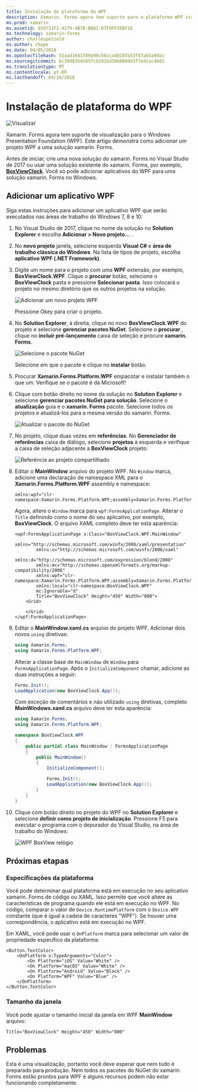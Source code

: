 ```yaml
---
title: Instalação de plataforma do WPF
description: Xamarin. Forms agora tem suporte para a plataforma WPF visualização
ms.prod: xamarin
ms.assetid: 650723F2-4279-4B7B-B0A1-D7F8FF26BF1E
ms.technology: xamarin-forms
author: charlespetzold
ms.author: chape
ms.date: 04/05/2018
ms.openlocfilehash: 51aad1643709a96c56ccad8187a53f47a65a9dac
ms.sourcegitcommit: bc39d85b4585fcb291bd30b8004b3f7edcac4602
ms.translationtype: MT
ms.contentlocale: pt-BR
ms.lasthandoff: 04/16/2018
---
```

# <a name="wpf-platform-setup"></a>Instalação de plataforma do WPF

![Visualizar](~/media/shared/preview.png)

Xamarin. Forms agora tem suporte de visualização para o Windows Presentation Foundation (WPF). Este artigo demonstra como adicionar um projeto WPF a uma solução xamarin. Forms.

Antes de iniciar, crie uma nova solução do xamarin. Forms no Visual Studio de 2017 ou usar uma solução existente do xamarin. Forms, por exemplo, [ **BoxViewClock**](https://developer.xamarin.com/samples/xamarin-forms/BoxView/BoxViewClock/). Você só pode adicionar aplicativos do WPF para uma solução xamarin. Forms no Windows.

## <a name="adding-a-wpf-app"></a>Adicionar um aplicativo WPF

Siga estas instruções para adicionar um aplicativo WPF que serão executados nas áreas de trabalho do Windows 7, 8 e 10:

1. No Visual Studio de 2017, clique no nome da solução no **Solution Explorer** e escolha **Adicionar > Novo projeto...** .

2. No **novo projeto** janela, selecione esquerda **Visual C#** e **área de trabalho clássica do Windows**. Na lista de tipos de projeto, escolha **aplicativo WPF (.NET Framework)**. 

3. Digite um nome para o projeto com uma **WPF** extensão, por exemplo, **BoxViewClock.WPF**. Clique o **procurar** botão, selecione o **BoxViewClock** pasta e pressione **Selecionar pasta**. Isso colocará o projeto no mesmo diretório que os outros projetos na solução.

    ![Adicionar um novo projeto WPF](wpf-images/add-new-project.png "adicionar um novo projeto do WPF")

    Pressione Okey para criar o projeto.

4. No **Solution Explorer**, à direita, clique no novo **BoxViewClock.WPF** do projeto e selecione **gerenciar pacotes NuGet**. Selecione o **procurar** , clique no **incluir pré-lançamento** caixa de seleção e procure **xamarin. Forms**.

    ![Selecione o pacote NuGet](wpf-images/select-nuget-package.png ", selecione o pacote do NuGet")

    Selecione em que o pacote e clique no **instalar** botão.

5. Procurar **Xamarin.Forms.Platform.WPF** empacotar e instalar também o que um. Verifique se o pacote é da Microsoft!

6. Clique com botão direito no nome da solução no **Solution Explorer** e selecione **gerenciar pacotes NuGet para solução**. Selecione o **atualização** guia e o **xamarin. Forms** pacote. Selecione todos os projetos e atualizá-los para a mesma versão do xamarin. Forms:

    ![Atualizar o pacote do NuGet](wpf-images/update-nuget-package.png "atualizar o pacote do NuGet") 

7. No projeto, clique duas vezes em **referências**. No **Gerenciador de referências** caixa de diálogo, selecione **projetos** à esquerda e verifique a caixa de seleção adjacente a **BoxViewClock** projeto:

    ![Referência ao projeto compartilhado](wpf-images/reference-shared-project.png "referência ao projeto compartilhado")

8. Editar o **MainWindow** arquivo do projeto WPF. No `Window` marca, adicione uma declaração de namespace XML para o **Xamarin.Forms.Platform.WPF** assembly e namespace:

    ```xaml
    xmlns:wpf="clr-namespace:Xamarin.Forms.Platform.WPF;assembly=Xamarin.Forms.Platform.WPF"
    ```

    Agora, altere o `Window` marca para `wpf:FormsApplcationPage`. Alterar o `Title` definindo como o nome do seu aplicativo, por exemplo, **BoxViewClock**. O arquivo XAML completo deve ter esta aparência:

    ```xaml
    <wpf:FormsApplicationPage x:Class="BoxViewClock.WPF.MainWindow"
            xmlns="http://schemas.microsoft.com/winfx/2006/xaml/presentation"
            xmlns:x="http://schemas.microsoft.com/winfx/2006/xaml"
            xmlns:d="http://schemas.microsoft.com/expression/blend/2008"
            xmlns:mc="http://schemas.openxmlformats.org/markup-compatibility/2006"
            xmlns:wpf="clr-namespace:Xamarin.Forms.Platform.WPF;assembly=Xamarin.Forms.Platform.WPF"
            xmlns:local="clr-namespace:BoxViewClock.WPF"
            mc:Ignorable="d"
            Title="BoxViewClock" Height="450" Width="800">
        <Grid>
        
        </Grid>
    </wpf:FormsApplicationPage>
    ```

9. Editar o **MainWindow.xaml.cs** arquivo do projeto WPF. Adicionar dois novos `using` diretivas:

    ```csharp
    using Xamarin.Forms;
    using Xamarin.Forms.Platform.WPF;
    ```

    Alterar a classe base de `MainWindow` de `Window` para `FormsApplicationPage`. Após o `InitializeComponent` chamar, adicione as duas instruções a seguir:

    ```csharp
    Forms.Init();
    LoadApplication(new BoxViewClock.App());
    ```
    
    Com exceção de comentários e não utilizado `using` diretivas, completo **MainWindows.xaml.cs** arquivo deve ter esta aparência:

    ```csharp
    using Xamarin.Forms;
    using Xamarin.Forms.Platform.WPF;

    namespace BoxViewClock.WPF
    {
        public partial class MainWindow : FormsApplicationPage
        {
            public MainWindow()
            {
                InitializeComponent();

                Forms.Init();
                LoadApplication(new BoxViewClock.App());
            }
        }
    }
    ```

10. Clique com botão direito no projeto do WPF no **Solution Explorer** e selecione **definir como projeto de inicialização**. Pressione F5 para executar o programa com o depurador do Visual Studio, na área de trabalho do Windows:

    ![WPF BoxView relógio](wpf-images/wpf-boxviewclock.png "WPF BoxView relógio" )

## <a name="next-steps"></a>Próximas etapas

### <a name="platform-specifics"></a>Especificações da plataforma

Você pode determinar qual plataforma está em execução no seu aplicativo xamarin. Forms de código ou XAML. Isso permite que você altere as características de programa quando ele está em execução no WPF. No código, comparar o valor de `Device.RuntimePlatform` com o `Device.WPF` constante (que é igual a cadeia de caracteres "WPF"). Se houver uma correspondência, o aplicativo está em execução no WPF.

Em XAML, você pode usar o `OnPlatform` marca para selecionar um valor de propriedade específico da plataforma:

```xaml
<Button.TextColor>
    <OnPlatform x:TypeArguments="Color">
        <On Platform="iOS" Value="White" />
        <On Platform="macOS" Value="White" />
        <On Platform="Android" Value="Black" />
        <On Platform="WPF" Value="Blue" />
    </OnPlatform>
</Button.TextColor>
```

### <a name="window-size"></a>Tamanho da janela

Você pode ajustar o tamanho inicial da janela em WPF **MainWindow** arquivo:

```xaml
Title="BoxViewClock" Height="450" Width="800"
```

## <a name="issues"></a>Problemas

Esta é uma visualização, portanto você deve esperar que nem tudo é preparado para produção. Nem todos os pacotes do NuGet do xamarin. Forms estão prontos para WPF e alguns recursos podem não estar funcionando completamente.

